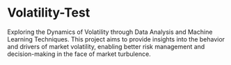 # Volatility-Test
Exploring the Dynamics of Volatility through Data Analysis and Machine Learning Techniques. 
This project aims to provide insights into the behavior and drivers of market volatility, enabling better risk management and decision-making in the face of market turbulence.
